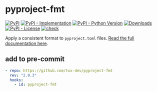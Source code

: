 # pyproject-fmt

[![PyPI](https://img.shields.io/pypi/v/pyproject-fmt?style=flat-square)](https://pypi.org/project/pyproject-fmt)
[![PyPI - Implementation](https://img.shields.io/pypi/implementation/pyproject-fmt?style=flat-square)](https://pypi.org/project/pyproject-fmt)
[![PyPI - Python Version](https://img.shields.io/pypi/pyversions/pyproject-fmt?style=flat-square)](https://pypi.org/project/pyproject-fmt)
[![Downloads](https://static.pepy.tech/badge/pyproject-fmt/month)](https://pepy.tech/project/pyproject-fmt)
[![PyPI - License](https://img.shields.io/pypi/l/pyproject-fmt?style=flat-square)](https://opensource.org/licenses/MIT)
[![check](https://github.com/tox-dev/pyproject-fmt/actions/workflows/check.yml/badge.svg)](https://github.com/tox-dev/pyproject-fmt/actions/workflows/check.yml)

Apply a consistent format to `pyproject.toml` files.
[Read the full documentation here](https://pyproject-fmt.readthedocs.io/en/latest/).

## add to pre-commit

```yaml
- repo: https://github.com/tox-dev/pyproject-fmt
  rev: "2.0.3"
  hooks:
    - id: pyproject-fmt
```
